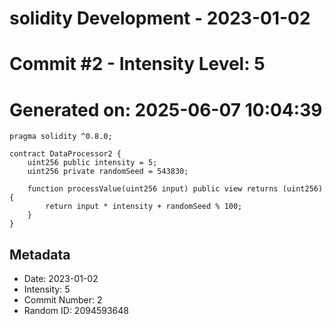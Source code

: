 ﻿# solidity Development - 2023-01-02
# Commit #2 - Intensity Level: 5
# Generated on: 2025-06-07 10:04:39
```solidity
pragma solidity ^0.8.0;

contract DataProcessor2 {
    uint256 public intensity = 5;
    uint256 private randomSeed = 543830;

    function processValue(uint256 input) public view returns (uint256) {
        return input * intensity + randomSeed % 100;
    }
}
```
## Metadata
- Date: 2023-01-02
- Intensity: 5
- Commit Number: 2
- Random ID: 2094593648
